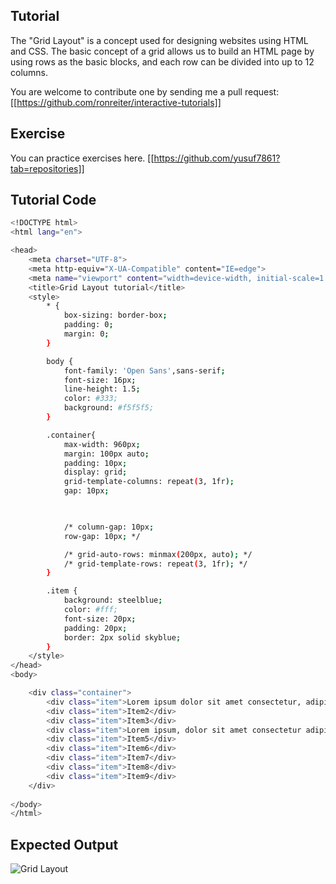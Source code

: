 Tutorial
--------

The "Grid Layout" is a concept used for designing websites using HTML and CSS. The basic concept of a grid allows us to
build an HTML page by using rows as the basic blocks, and each row can be divided into up to 12 columns. 
 
You are welcome to contribute one by sending me a pull request:  
[[https://github.com/ronreiter/interactive-tutorials]]

Exercise
--------

You can practice exercises here. [[https://github.com/yusuf7861?tab=repositories]]

Tutorial Code
-------------
```bash
<!DOCTYPE html>
<html lang="en">

<head>
    <meta charset="UTF-8">
    <meta http-equiv="X-UA-Compatible" content="IE=edge">
    <meta name="viewport" content="width=device-width, initial-scale=1.0">
    <title>Grid Layout tutorial</title>
    <style>
        * {
            box-sizing: border-box;
            padding: 0;
            margin: 0;
        }

        body {
            font-family: 'Open Sans',sans-serif;
            font-size: 16px;
            line-height: 1.5;
            color: #333;
            background: #f5f5f5;
        }

        .container{
            max-width: 960px;
            margin: 100px auto;
            padding: 10px;
            display: grid;
            grid-template-columns: repeat(3, 1fr);
            gap: 10px;
            


            /* column-gap: 10px;
            row-gap: 10px; */

            /* grid-auto-rows: minmax(200px, auto); */
            /* grid-template-rows: repeat(3, 1fr); */
        }

        .item {
            background: steelblue;
            color: #fff;
            font-size: 20px;
            padding: 20px;
            border: 2px solid skyblue;
        }
    </style>
</head>
<body>

    <div class="container">
        <div class="item">Lorem ipsum dolor sit amet consectetur, adipisicing elit. Iste, pariatur quis cum unde porro sequi, odit itaque officia </div>
        <div class="item">Item2</div>
        <div class="item">Item3</div>
        <div class="item">Lorem ipsum, dolor sit amet consectetur adipisicing elit. Omnis voluptatibus dolore qui natus nam voluptates, harum hic ipsa laudantium suscipit et itaque corrupti perferendis quaerat possimus, labore maxime odit ipsum!</div>
        <div class="item">Item5</div>
        <div class="item">Item6</div>
        <div class="item">Item7</div>
        <div class="item">Item8</div>
        <div class="item">Item9</div>
    </div>
    
</body>
</html>
```
  
Expected Output
---------------

![Grid Layout](https://i.postimg.cc/3RY1KmdH/Grid.jpg)

